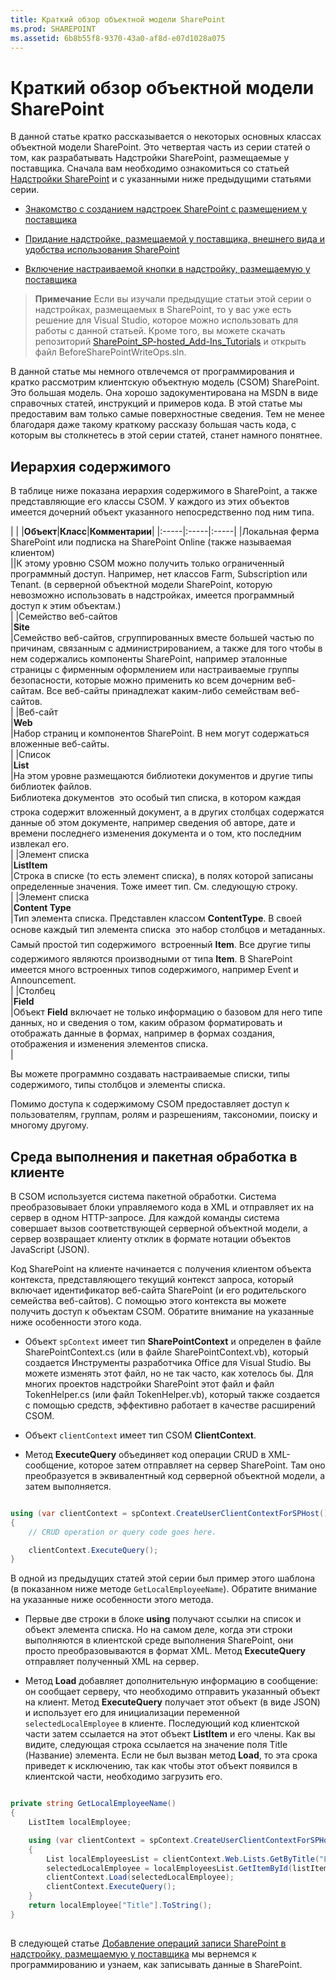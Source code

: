 ```yaml
---
title: Краткий обзор объектной модели SharePoint
ms.prod: SHAREPOINT
ms.assetid: 6b8b55f8-9370-43a0-af8d-e07d1028a075
---
```



# Краткий обзор объектной модели SharePoint
В данной статье кратко рассказывается о некоторых основных классах объектной модели SharePoint.
Это четвертая часть из серии статей о том, как разрабатывать Надстройки SharePoint, размещаемые у поставщика. Сначала вам необходимо ознакомиться со статьей  [Надстройки SharePoint](sharepoint-add-ins.md) и с указанными ниже предыдущими статьями серии.
  
    
    


-  [Знакомство с созданием надстроек SharePoint с размещением у поставщика](get-started-creating-provider-hosted-sharepoint-add-ins.md)
    
  
-  [Придание надстройке, размещаемой у поставщика, внешнего вида и удобства использования SharePoint](give-your-provider-hosted-add-in-the-sharepoint-look-and-feel.md)
    
  
-  [Включение настраиваемой кнопки в надстройку, размещаемую у поставщика](include-a-custom-button-in-the-provider-hosted-add-in.md)
    
  

> **Примечание**
> Если вы изучали предыдущие статьи этой серии о надстройках, размещаемых в SharePoint, то у вас уже есть решение для Visual Studio, которое можно использовать для работы с данной статьей. Кроме того, вы можете скачать репозиторий  [SharePoint_SP-hosted_Add-Ins_Tutorials](https://github.com/OfficeDev/SharePoint_SP-hosted_Add-Ins_Tutorials) и открыть файл BeforeSharePointWriteOps.sln.
  
    
    

В данной статье мы немного отвлечемся от программирования и кратко рассмотрим клиентскую объектную модель (CSOM) SharePoint. Это большая модель. Она хорошо задокументирована на MSDN в виде справочных статей, инструкций и примеров кода. В этой статье мы предоставим вам только самые поверхностные сведения. Тем не менее благодаря даже такому краткому рассказу большая часть кода, с которым вы столкнетесь в этой серии статей, станет намного понятнее. 
## Иерархия содержимого

В таблице ниже показана иерархия содержимого в SharePoint, а также представляющие его классы CSOM. У каждого из этих объектов имеется дочерний объект указанного непосредственно под ним типа.
  
    
    

|
|
|**Объект**|**Класс**|**Комментарии**|
|:-----|:-----|:-----|
|Локальная ферма SharePoint или подписка на SharePoint Online (также называемая клиентом)  <br/> ||К этому уровню CSOM можно получить только ограниченный программный доступ. Например, нет классов Farm, Subscription или Tenant. (в серверной объектной модели SharePoint, которую невозможно использовать в надстройках, имеется программный доступ к этим объектам.)  <br/> |
|Семейство веб-сайтов  <br/> |**Site** <br/> |Семейство веб-сайтов, сгруппированных вместе большей частью по причинам, связанным с администрированием, а также для того чтобы в нем содержались компоненты SharePoint, например эталонные страницы с фирменным оформлением или настраиваемые группы безопасности, которые можно применить ко всем дочерним веб-сайтам. Все веб-сайты принадлежат каким-либо семействам веб-сайтов.  <br/> |
|Веб-сайт  <br/> |**Web** <br/> |Набор страниц и компонентов SharePoint. В нем могут содержаться вложенные веб-сайты.  <br/> |
|Список  <br/> |**List** <br/> |На этом уровне размещаются библиотеки документов и другие типы библиотек файлов.  <br/> Библиотека документов  это особый тип списка, в котором каждая строка содержит вложенный документ, а в других столбцах содержатся данные об этом документе, например сведения об авторе, дате и времени последнего изменения документа и о том, кто последним извлекал его.  <br/> |
|Элемент списка  <br/> |**ListItem** <br/> |Строка в списке (то есть элемент списка), в полях которой записаны определенные значения. Тоже имеет тип. См. следующую строку.  <br/> |
|Элемент списка  <br/> |**Content Type** <br/> |Тип элемента списка. Представлен классом **ContentType**. В своей основе каждый тип элемента списка  это набор столбцов и метаданных. Самый простой тип содержимого  встроенный **Item**. Все другие типы содержимого являются производными от типа **Item**. В SharePoint имеется много встроенных типов содержимого, например Event и Announcement.  <br/> |
|Столбец  <br/> |**Field** <br/> |Объект **Field** включает не только информацию о базовом для него типе данных, но и сведения о том, каким образом форматировать и отображать данные в формах, например в формах создания, отображения и изменения элементов списка. <br/> |
   

  
    
    
Вы можете программно создавать настраиваемые списки, типы содержимого, типы столбцов и элементы списка. 
  
    
    
Помимо доступа к содержимому CSOM предоставляет доступ к пользователям, группам, ролям и разрешениям, таксономии, поиску и многому другому.
  
    
    

## Среда выполнения и пакетная обработка в клиенте
<a name="CSOMBatching"> </a>

В CSOM используется система пакетной обработки. Система преобразовывает блоки управляемого кода в XML и отправляет их на сервер в одном HTTP-запросе. Для каждой команды система совершает вызов соответствующей серверной объектной модели, а сервер возвращает клиенту отклик в формате нотации объектов JavaScript (JSON). 
  
    
    
Код SharePoint на клиенте начинается с получения клиентом объекта контекста, представляющего текущий контекст запроса, который включает идентификатор веб-сайта SharePoint (и его родительского семейства веб-сайтов). С помощью этого контекста вы можете получить доступ к объектам CSOM. Обратите внимание на указанные ниже особенности этого кода.
  
    
    

- Объект  `spContext` имеет тип **SharePointContext** и определен в файле SharePointContext.cs (или в файле SharePointContext.vb), который создается Инструменты разработчика Office для Visual Studio. Вы можете изменять этот файл, но не так часто, как хотелось бы. Для многих проектов надстройки SharePoint этот файл и файл TokenHelper.cs (или файл TokenHelper.vb), который также создается с помощью средств, эффективно работает в качестве расширений CSOM.
    
  
- Объект  `clientContext` имеет тип CSOM **ClientContext**.
    
  
- Метод **ExecuteQuery** объединяет код операции CRUD в XML-сообщение, которое затем отправляет на сервер SharePoint. Там оно преобразуется в эквивалентный код серверной объектной модели, а затем выполняется.
    
  



```cs

using (var clientContext = spContext.CreateUserClientContextForSPHost())
{
    // CRUD operation or query code goes here.

    clientContext.ExecuteQuery();
}
```

В одной из предыдущих статей этой серии был пример этого шаблона (в показанном ниже методе  `GetLocalEmployeeName`). Обратите внимание на указанные ниже особенности этого метода.
  
    
    

- Первые две строки в блоке **using** получают ссылки на список и объект элемента списка. Но на самом деле, когда эти строки выполняются в клиентской среде выполнения SharePoint, они просто преобразовываются в формат XML. Метод **ExecuteQuery** отправляет полученный XML на сервер.
    
  
-  Метод **Load** добавляет дополнительную информацию в сообщение: он сообщает серверу, что необходимо отправить указанный объект на клиент. Метод **ExecuteQuery** получает этот объект (в виде JSON) и использует его для инициализации переменной `selectedLocalEmployee` в клиенте. Последующий код клиентской части затем ссылается на этот объект **ListItem** и его члены. Как вы видите, следующая строка ссылается на значение поля Title (Название) элемента. Если не был вызван метод **Load**, то эта срока приведет к исключению, так как чтобы этот объект появился в клиентской части, необходимо загрузить его.
    
  



```cs

private string GetLocalEmployeeName()
{
    ListItem localEmployee;

    using (var clientContext = spContext.CreateUserClientContextForSPHost())
    {
        List localEmployeesList = clientContext.Web.Lists.GetByTitle("Local Employees");
        selectedLocalEmployee = localEmployeesList.GetItemById(listItemID);
        clientContext.Load(selectedLocalEmployee);
        clientContext.ExecuteQuery();
    }
    return localEmployee["Title"].ToString();
}
```


## 
<a name="Nextsteps"> </a>

 В следующей статье [Добавление операций записи SharePoint в надстройку, размещаемую у поставщика](add-sharepoint-write-operations-to-the-provider-hosted-add-in.md) мы вернемся к программированию и узнаем, как записывать данные в SharePoint.
  
    
    

